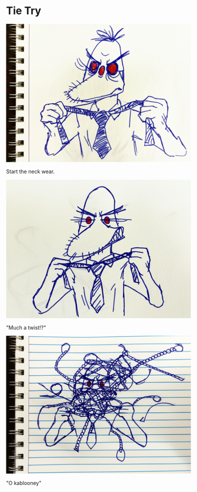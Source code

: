 # Tie Try

![Garrey Goosey attempts to tie a necktie around his neck.](tie-1.png)

Start the neck wear.

![Garrey Goosey stares confusedly at a tangled mess of tie fabric near his beak.](tie-2.png)

"Much a twist!?"

![Garrey Goosey is completely tangled in the necktie, looking furious.](tie-3.png)

"O kablooney"
